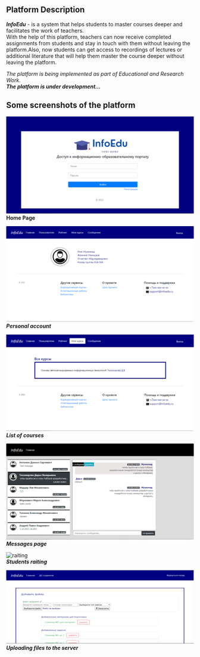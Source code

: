## Platform Description
***InfoEdu*** - is a system that helps students to master courses deeper and facilitates the work of teachers.  
With the help of this platform, teachers can now receive completed assignments from students and stay in touch with them without leaving the platform.Also, now students can get access to recordings of lectures or additional literature that will help them master the course deeper without leaving the platform.

_The platform is being implemented as part of Educational and Research Work._  
***The platform is under development...***
## Some screenshots of the platform
![Home page](./assets/main.png)  
<strong align="center">Home Page</strong>  

![Users Page](./assets/users_page.png)  
***Personal account***  

![courses](./assets/courses.png)  
***List of courses***  

![messages](./assets/message.png)  
***Messages page***  

![raiting](./assets/raiting.png)  
***Students raiting***  

![files](./assets/add_files.png)  
***Uploading files to the server***  




